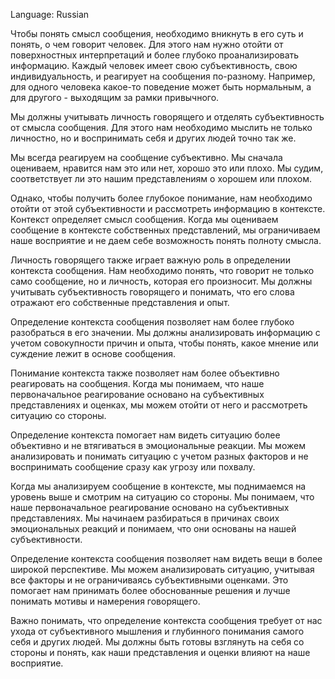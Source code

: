 Language: Russian


Чтобы понять смысл сообщения, необходимо вникнуть в его суть и понять, о чем говорит человек. Для этого нам нужно отойти от поверхностных интерпретаций и более глубоко проанализировать информацию. Каждый человек имеет свою субъективность, свою индивидуальность, и реагирует на сообщения по-разному. Например, для одного человека какое-то поведение может быть нормальным, а для другого - выходящим за рамки привычного. 

Мы должны учитывать личность говорящего и отделять субъективность от смысла сообщения. Для этого нам необходимо мыслить не только личностно, но и воспринимать себя и других людей точно так же. 

Мы всегда реагируем на сообщение субъективно. Мы сначала оцениваем, нравится нам это или нет, хорошо это или плохо. Мы судим, соответствует ли это нашим представлениям о хорошем или плохом. 

Однако, чтобы получить более глубокое понимание, нам необходимо отойти от этой субъективности и рассмотреть информацию в контексте. Контекст определяет смысл сообщения. Когда мы оцениваем сообщение в контексте собственных представлений, мы ограничиваем наше восприятие и не даем себе возможность понять полноту смысла.

Личность говорящего также играет важную роль в определении контекста сообщения. Нам необходимо понять, что говорит не только само сообщение, но и личность, которая его произносит. Мы должны учитывать субъективность говорящего и понимать, что его слова отражают его собственные представления и опыт.

Определение контекста сообщения позволяет нам более глубоко разобраться в его значении. Мы должны анализировать информацию с учетом совокупности причин и опыта, чтобы понять, какое мнение или суждение лежит в основе сообщения.

Понимание контекста также позволяет нам более объективно реагировать на сообщения. Когда мы понимаем, что наше первоначальное реагирование основано на субъективных представлениях и оценках, мы можем отойти от него и рассмотреть ситуацию со стороны.

Определение контекста помогает нам видеть ситуацию более объективно и не втягиваться в эмоциональные реакции. Мы можем анализировать и понимать ситуацию с учетом разных факторов и не воспринимать сообщение сразу как угрозу или похвалу.

Когда мы анализируем сообщение в контексте, мы поднимаемся на уровень выше и смотрим на ситуацию со стороны. Мы понимаем, что наше первоначальное реагирование основано на субъективных представлениях. Мы начинаем разбираться в причинах своих эмоциональных реакций и понимаем, что они основаны на нашей субъективности.

Определение контекста сообщения позволяет нам видеть вещи в более широкой перспективе. Мы можем анализировать ситуацию, учитывая все факторы и не ограничиваясь субъективными оценками. Это помогает нам принимать более обоснованные решения и лучше понимать мотивы и намерения говорящего.

Важно понимать, что определение контекста сообщения требует от нас ухода от субъективного мышления и глубинного понимания самого себя и других людей. Мы должны быть готовы взглянуть на себя со стороны и понять, как наши представления и оценки влияют на наше восприятие.
